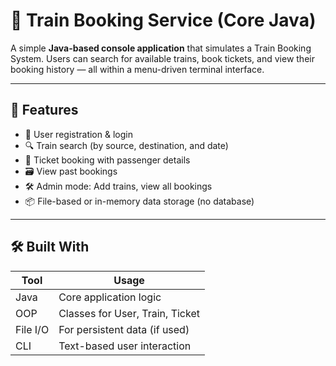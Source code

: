 # 🚆 Train Booking Service (Core Java)

A simple **Java-based console application** that simulates a Train Booking System. Users can search for available trains, book tickets, and view their booking history — all within a menu-driven terminal interface.

---

## 🌟 Features

- 👤 User registration & login
- 🔍 Train search (by source, destination, and date)
- 🎫 Ticket booking with passenger details
- 🗃️ View past bookings
- 🛠️ Admin mode: Add trains, view all bookings
- 📦 File-based or in-memory data storage (no database)

---

## 🛠️ Built With

| Tool     | Usage                        |
|----------|------------------------------|
| Java     | Core application logic       |
| OOP      | Classes for User, Train, Ticket |
| File I/O | For persistent data (if used) |
| CLI      | Text-based user interaction  |




